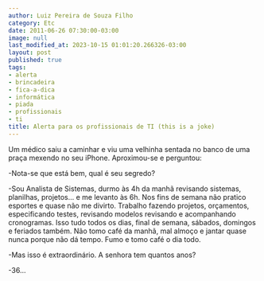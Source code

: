```yaml
---
author: Luiz Pereira de Souza Filho
category: Etc
date: 2011-06-26 07:30:00-03:00
image: null
last_modified_at: 2023-10-15 01:01:20.266326-03:00
layout: post
published: true
tags:
- alerta
- brincadeira
- fica-a-dica
- informática
- piada
- profissionais
- ti
title: Alerta para os profissionais de TI (this is a joke)
---
```


Um médico saiu a caminhar e viu uma velhinha sentada no banco de uma praça mexendo no seu iPhone. Aproximou-se e perguntou:

-Nota-se que está bem, qual é seu segredo?

-Sou Analista de Sistemas, durmo às 4h da manhã revisando sistemas, planilhas, projetos... e me levanto às 6h. Nos fins de semana não pratico esportes e quase não me divirto. Trabalho fazendo projetos, orçamentos, especificando testes, revisando modelos revisando e acompanhando cronogramas. Isso tudo todos os dias, final de semana, sábados, domingos e feriados também. Não tomo café da manhã, mal almoço e jantar quase nunca porque não dá tempo. Fumo e tomo café o dia todo.

-Mas isso é extraordinário. A senhora tem quantos anos?

-36...
